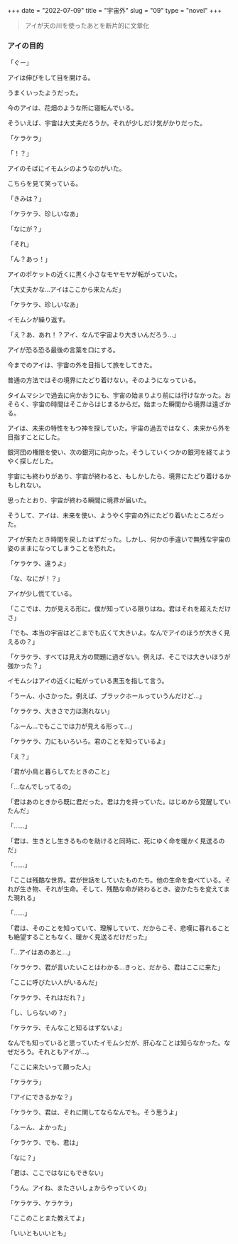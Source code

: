 +++
date = "2022-07-09"
title = "宇宙外"
slug = "09"
type = "novel"
+++

> アイが天の川を使ったあとを断片的に文章化

### アイの目的

「ぐー」

アイは伸びをして目を開ける。

うまくいったようだった。

今のアイは、花畑のような所に寝転んでいる。

そういえば、宇宙は大丈夫だろうか。それが少しだけ気がかりだった。

「ケラケラ」

「！？」

アイのそばにイモムシのようなのがいた。

こちらを見て笑っている。

「きみは？」

「ケラケラ、珍しいなあ」

「なにが？」

「それ」

「ん？あっ！」

アイのポケットの近くに黒く小さなモヤモヤが転がっていた。

「大丈夫かな...アイはここから来たんだ」

「ケラケラ、珍しいなあ」

イモムシが繰り返す。

「え？あ、あれ！？アイ、なんで宇宙より大きいんだろう...」

アイが恐る恐る最後の言葉を口にする。

今までのアイは、宇宙の外を目指して旅をしてきた。

普通の方法ではその境界にたどり着けない。そのようになっている。

タイムマシンで過去に向かおうにも、宇宙の始まりより前には行けなかった。おそらく、宇宙の時間はそこからはじまるからだ。始まった瞬間から境界は遠ざかる。

アイは、未来の特性をもつ神を探していた。宇宙の過去ではなく、未来から外を目指すことにした。

銀河団の権限を使い、次の銀河に向かった。そうしていくつかの銀河を経てようやく探しだした。

宇宙にも終わりがあり、宇宙が終わると、もしかしたら、境界にたどり着けるかもしれない。

思ったとおり、宇宙が終わる瞬間に境界が届いた。

そうして、アイは、未来を使い、ようやく宇宙の外にたどり着いたところだった。

アイが来たとき時間を戻したはずだった。しかし、何かの手違いで無残な宇宙の姿のままになってしまうことを恐れた。

「ケラケラ、違うよ」

「な、なにが！？」

アイが少し慌てている。

「ここでは、力が見える形に。僕が知っている限りはね。君はそれを超えただけさ」

「でも、本当の宇宙はどこまでも広くて大きいよ。なんでアイのほうが大きく見えるの？」

「ケラケラ、すべては見え方の問題に過ぎない。例えば、そこでは大きいほうが強かった？」

イモムシはアイの近くに転がっている黒玉を指して言う。

「うーん、小さかった。例えば、ブラックホールっていうんだけど...」

「ケラケラ、大きさで力は測れない」

「ふーん...でもここでは力が見える形って...」

「ケラケラ、力にもいろいろ。君のことを知っているよ」

「え？」

「君が小鳥と暮らしてたときのこと」

「...なんでしってるの」

「君はあのときから既に君だった。君は力を持っていた。はじめから覚醒していたんだ」

「......」

「君は、生きとし生きるものを助けると同時に、死にゆく命を暖かく見送るのだ」

「......」

「ここは残酷な世界。君が世話をしていたものたち。他の生命を食べている。それが生き物、それが生命。そして、残酷な命が終わるとき、姿かたちを変えてまた現れる」

「......」

「君は、そのことを知っていて、理解していて、だからこそ、悲嘆に暮れることも絶望することもなく、暖かく見送るだけだった」

「...アイはあのあと...」

「ケラケラ、君が言いたいことはわかる...きっと、だから、君はここに来た」

「ここに呼びたい人がいるんだ」

「ケラケラ、それはだれ？」

「し、しらないの？」

「ケラケラ、そんなこと知るはずないよ」

なんでも知っていると思っていたイモムシだが、肝心なことは知らなかった。なぜだろう。それともアイが...。

「ここに来たいって願った人」

「ケラケラ」

「アイにできるかな？」

「ケラケラ、君は、それに関してならなんでも。そう思うよ」

「ふーん、よかった」

「ケラケラ、でも、君は」

「なに？」

「君は、ここではなにもできない」

「うん。アイね、またさいしょからやっていくの」

「ケラケラ、ケラケラ」

「ここのことまた教えてよ」

「いいともいいとも」

